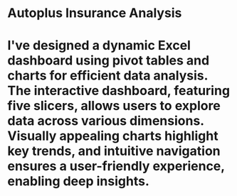 # Autoplus Insurance Analysis

# I've designed a dynamic Excel dashboard using pivot tables and charts for efficient data analysis. The interactive dashboard, featuring five slicers, allows users to explore data across various dimensions. Visually appealing charts highlight key trends, and intuitive navigation ensures a user-friendly experience, enabling deep insights.
